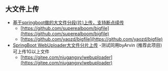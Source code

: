 ## 大文件上传
- [基于springboot做的大文件分段(片)上传，支持断点续传](https://www.jianshu.com/p/aa44eb96c7b6)
    - [https://github.com/superealboom/bigfile](https://github.com/superealboom/bigfile)
    - [https://github.com/yaozd/bigfile](https://github.com/yaozd/bigfile)
- [SpringBoot WebUploader大文件分片上传](https://blog.csdn.net/niugang0920/article/details/89387209) -测试同用byArvin (推荐此项目)可上传1G以上文件
    - [https://gitee.com/niugangxy/webuploader](https://gitee.com/niugangxy/webuploader)